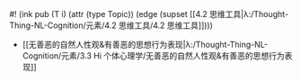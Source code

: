 #! (ink pub (T i) (attr (type Topic)) (edge (supset [[4.2 思维工具|λ:/Thought-Thing-NL-Cognition/元素/4.2 思维工具/4.2 思维工具]])))



- [[无善恶的自然人性观&有善恶的思想行为表现|λ:/Thought-Thing-NL-Cognition/元素/3.3 Hi 个体心理学/无善恶的自然人性观&有善恶的思想行为表现]]